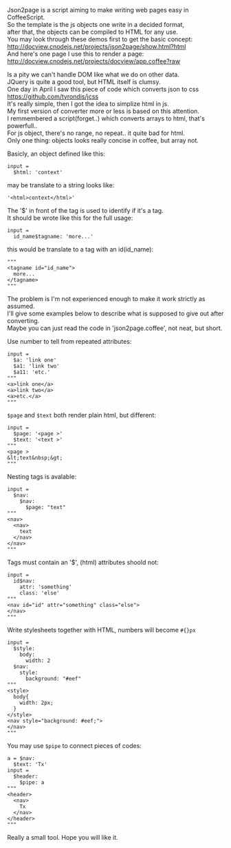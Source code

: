 
Json2page is a script aiming to make writing web pages easy in CoffeeScript.  
So the template is the js objects one write in a decided format,  
after that, the objects can be compiled to HTML for any use.  
You may look through these demos first to get the basic concept:  
http://docview.cnodejs.net/projects/json2page/show.html?html  
And here's one page I use this to render a page:  
http://docview.cnodejs.net/projects/docview/app.coffee?raw  

Is a pity we can't handle DOM like what we do on other data.  
JQuery is quite a good tool, but HTML itself is clumsy.  
One day in April I saw this piece of code which converts json to css  
https://github.com/tyrondis/jcss  
It's really simple, then I got the idea to simplize html in js.  
My first version of converter more or less is based on this attention.  
I remmembered a script(forget..) which converts arrays to html, that's powerfull..  
For js object, there's no range, no repeat.. it quite bad for html.  
Only one thing: objects looks really concise in coffee, but array not.  

Basicly, an object defined like this:  

    input =
      $html: 'context'

may be translate to a string looks like:  

    '<html>context</html>'

The '$' in front of the tag is used to identify if it's a tag.  
It should be wrote like this for the full usage:  

    input =
      id_name$tagname: 'more...'

this would be translate to a tag with an id(id_name):  

    """
    <tagname id="id_name">
      more...
    </tagname>
    """

The problem is I'm not experienced enough to make it work strictly as assumed.  
I'll give some examples below to describe what is supposed to give out after converting.  
Maybe you can just read the code in 'json2page.coffee', not neat, but short.  

Use number to tell from repeated attributes:  

    input =
      $a: 'link one'
      $a1: 'link two'
      $a11: 'etc.'
    """
    <a>link one</a>
    <a>link two</a>
    <a>etc.</a>
    """
`$page` and `$text` both render plain html, but different:  

    input =
      $page: '<page >'
      $text: '<text >'
    """
    <page >
    &lt;text&nbsp;&gt;
    """

Nesting tags is avalable:  

    input =
      $nav:
        $nav:
          $page: "text"
    """
    <nav>
      <nav>
        text
      </nav>
    </nav>
    """

Tags must contain an '$', (html) attributes shoold not:  

    input =
      id$nav:
        attr: 'something'
        class: 'else'
    """
    <nav id="id" attr="something" class="else">
    </nav>
    """

Write stylesheets together with HTML, numbers will become `#{}px`  

    input =
      $style:
        body:
          width: 2
      $nav:
        style:
          background: "#eef"
    """
    <style>
      body{
        width: 2px;
      }
    </style>
    <nav style="background: #eef;">
    </nav>
    """

You may use `$pipe` to connect pieces of codes:  

    a = $nav:
      $text: 'Tx'
    input =
      $header:
        $pipe: a
    """
    <header>
      <nav>
        Tx
      </nav>
    </header>
    """

Really a small tool. Hope you will like it.
